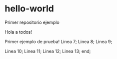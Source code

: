 # hello-world
Primer repositorio ejemplo

Hola a todos!

Primer ejemplo de prueba!
Linea 7;
Linea 8;
Linea 9;

Linea 10;
Linea 11;
Linea 12;
Linea 13;
end;
